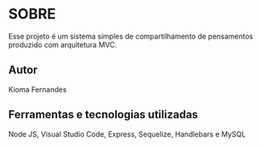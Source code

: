 # SOBRE

Esse projeto é um sistema simples de compartilhamento de pensamentos produzido com arquitetura MVC. 

## Autor

Kioma Fernandes

## Ferramentas e tecnologias utilizadas

Node JS, Visual Studio Code, Express, Sequelize, Handlebars e MySQL